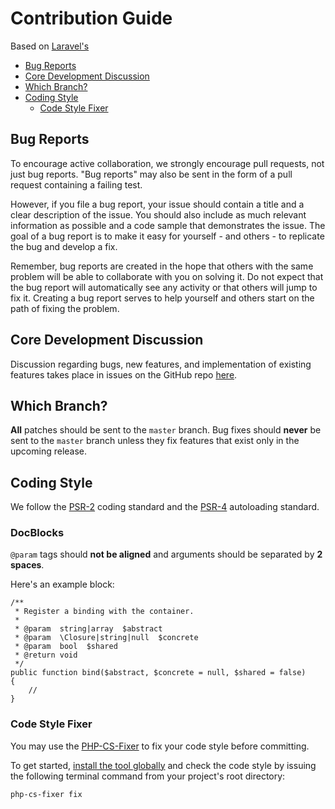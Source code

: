 # Contribution Guide

Based on [Laravel's](https://github.com/laravel/docs/blob/master/contributions.md)

- [Bug Reports](#bug-reports)
- [Core Development Discussion](#core-development-discussion)
- [Which Branch?](#which-branch)
- [Coding Style](#coding-style)
    - [Code Style Fixer](#code-style-fixer)

<a name="bug-reports"></a>
## Bug Reports

To encourage active collaboration, we strongly encourage pull requests, not just bug reports. "Bug reports" may also be sent in the form of a pull request containing a failing test.

However, if you file a bug report, your issue should contain a title and a clear description of the issue. You should also include as much relevant information as possible and a code sample that demonstrates the issue. The goal of a bug report is to make it easy for yourself - and others - to replicate the bug and develop a fix.

Remember, bug reports are created in the hope that others with the same problem will be able to collaborate with you on solving it. Do not expect that the bug report will automatically see any activity or that others will jump to fix it. Creating a bug report serves to help yourself and others start on the path of fixing the problem.

<a name="core-development-discussion"></a>
## Core Development Discussion

Discussion regarding bugs, new features, and implementation of existing features takes place in issues on the GitHub repo [here](https://github.com/Superbalist/flysystem-google-storage/issues).

<a name="which-branch"></a>
## Which Branch?

**All** patches should be sent to the `master` branch. Bug fixes should **never** be sent to the `master` branch unless they fix features that exist only in the upcoming release.

<a name="coding-style"></a>
## Coding Style

We follow the [PSR-2](https://github.com/php-fig/fig-standards/blob/master/accepted/PSR-2-coding-style-guide.md) coding standard and the [PSR-4](https://github.com/php-fig/fig-standards/blob/master/accepted/PSR-4-autoloader.md) autoloading standard.

### DocBlocks

`@param` tags should **not be aligned** and arguments should be separated by **2 spaces**.

Here's an example block:

    /**
     * Register a binding with the container.
     *
     * @param  string|array  $abstract
     * @param  \Closure|string|null  $concrete
     * @param  bool  $shared
     * @return void
     */
    public function bind($abstract, $concrete = null, $shared = false)
    {
        //
    }

<a name="code-style-fixer"></a>
### Code Style Fixer

You may use the [PHP-CS-Fixer](https://github.com/FriendsOfPHP/PHP-CS-Fixer) to fix your code style before committing.

To get started, [install the tool globally](https://github.com/FriendsOfPHP/PHP-CS-Fixer#globally-manual) and check the code style by issuing the following terminal command from your project's root directory:

```sh
php-cs-fixer fix
```
